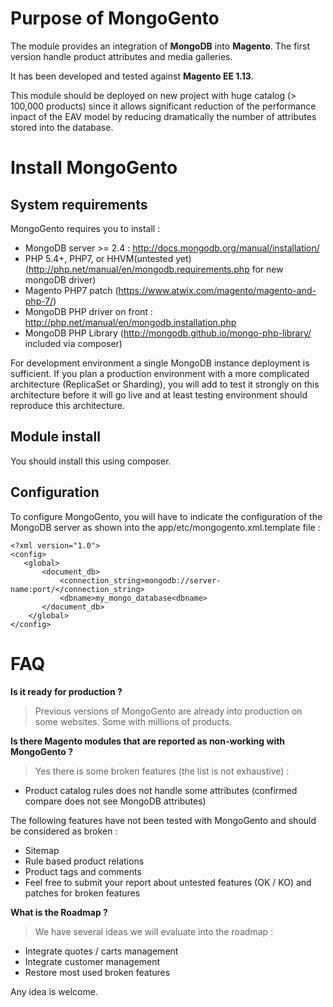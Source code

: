 # Purpose of MongoGento

The module provides an integration of **MongoDB** into **Magento**. The first version handle product attributes and media galleries.

It has been developed and tested against **Magento EE 1.13**.


This module should be deployed on new project with huge catalog (> 100,000 products) since it allows significant reduction of the performance inpact of the EAV model by reducing dramatically the number of attributes stored into the database.


# Install MongoGento

## System requirements

MongoGento requires you to install :

 - MongoDB server >= 2.4 : http://docs.mongodb.org/manual/installation/
 - PHP 5.4+, PHP7, or HHVM(untested yet) (http://php.net/manual/en/mongodb.requirements.php for new mongoDB driver)
 - Magento PHP7 patch (https://www.atwix.com/magento/magento-and-php-7/) 
 - MongoDB PHP driver on front : http://php.net/manual/en/mongodb.installation.php
 - MongoDB PHP Library (http://mongodb.github.io/mongo-php-library/  included via composer)

For development environment a single MongoDB instance deployment is sufficient. If you plan a production environment with a more complicated architecture (ReplicaSet or Sharding), you will add to test it strongly on this architecture before it will go live and at least testing environment should reproduce this architecture.


## Module install

You should install this using composer.



## Configuration

To configure MongoGento, you will have to indicate the configuration of the MongoDB server as shown into the app/etc/mongogento.xml.template file :

    <?xml version="1.0"> 
    <config> 
       <global> 
           <document_db> 
               <connection_string>mongodb://server-name:port/</connection_string> 
               <dbname>my_mongo_database<dbname> 
           </document_db> 
        </global> 
    </config> 



# FAQ

**Is it ready for production ?**

> Previous versions of MongoGento are already into production on some websites. Some with millions of products.

**Is there Magento modules that are reported as non-working with MongoGento ?**

> Yes there is some broken features (the list is not exhaustive) :
>
 - Product catalog rules does not handle some attributes (confirmed
compare does not see MongoDB attributes)
>
The following features have not been tested with MongoGento and should be considered as broken :
>
- Sitemap
- Rule based product relations
- Product tags and comments
- Feel free to submit your report about untested features (OK / KO) and patches for broken features

**What is the Roadmap ?**

> We have several ideas we will evaluate into the roadmap :
>
- Integrate quotes / carts management
- Integrate customer management
- Restore most used broken features
>
Any idea is welcome.
